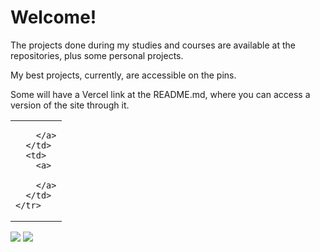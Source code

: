 <div> 
  <h1>Welcome!</h1>
  <p>The projects done during my studies and courses are available at the repositories, plus some personal projects.</p>
  <p>My best projects, currently, are accessible on the pins.</p>
  <p>Some will have a Vercel link at the README.md, where you can access a version of the site through it.</p>
</div>
<div>
  <table>
    <tr>
      <td>
        <a>

        </a>
      </td>
      <td>
        <a>

        </a>
      </td>
    </tr>
  </table>
</div>

<div> 
  <a href="mailto:contato.guilhermetassinari@gmail.com"><img src="https://img.shields.io/badge/-Gmail-%23333?style=for-the-badge&logo=gmail&logoColor=white" target="_blank"></a>
  <a href="https://www.linkedin.com/in/guilhermehtassinari/" target="_blank"><img src="https://img.shields.io/badge/-LinkedIn-%230077B5?style=for-the-badge&logo=linkedin&logoColor=white" target="_blank"></a>  
</div>
